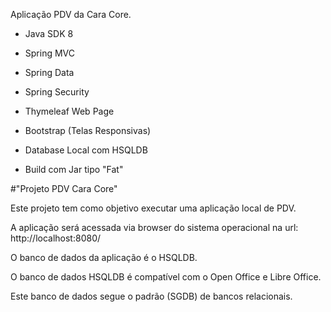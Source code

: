 Aplicação PDV da Cara Core.

- Java SDK 8

- Spring MVC

- Spring Data

- Spring Security

- Thymeleaf Web Page

- Bootstrap (Telas Responsivas)

- Database Local com HSQLDB

- Build com Jar tipo "Fat"
 
 
#"Projeto PDV Cara Core"

Este projeto tem como objetivo executar uma aplicação local de PDV.

A aplicação será acessada via browser do sistema operacional na url: http://localhost:8080/

O banco de dados da aplicação é o HSQLDB.

O banco de dados HSQLDB é compatível com o Open Office e Libre Office.

Este banco de dados segue o padrão (SGDB) de bancos relacionais.






 
